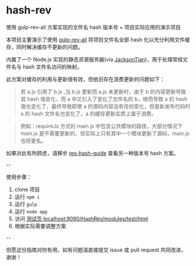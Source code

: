 # hash-rev
使用 gulp-rev-all 方案实现的文件名 hash 版本号 + 项目实际应用的演示项目

本项目主要演示了使用 [gulp-rev-all](https://github.com/smysnk/gulp-rev-all) 将项目文件名全部 hash 化以充分利用文件缓存，同时解决缓存不更新的问题。

内置了一个 Node.js 实现的静态资源服务器(via [JacksonTian](https://cnodejs.org/topic/4f16442ccae1f4aa27001071))，用于处理常规文件名与 hash 文件名访问的映射。

此方案对缓存的利用与更新很有效，但依旧存在浪费更新的问题如下：

> 若 a.js 引用了 b.js ,当 b.js 更新而 a.js 未更新时，由于 b 的内容更新导致其 hash 值变化，而 a 中又引入了变化了文件名的 b，继而导致 a 的 hash 值也变化了，最终导致即使 a 的源码内容没有任何变化，但是新发布代码时 a 的 hash 文件名也变化了，a 的缓存更新实质上属于浪费。

> 例如：requireJs 方式的 main.js 中包含公共模块的路径，大部分情况下 main.js 是不需要更新的，但实际上只有其中一个模块更新了源码，main.js 也将更名。

如果对此有所顾虑，请移步 [res-hash-guide](https://github.com/JounQin/res-hash-guide) 查看另一种版本号 hash 方案。

--

使用步骤：

1. clone 项目
2. 运行 `npm i`
3. 运行 `gulp`
4. 运行 `node app`
5. 访问 [测试页 localhost:9090/HashRev/modules/test/html](localhost:9090/HashRev/modules/test/html)
6. 根据实际需要调整方案

--

但愿这份指南对你有用，如有问题请直接提交 issue 或 pull request 共同改进，谢谢！
